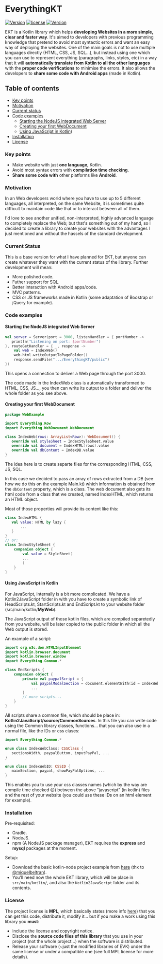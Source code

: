 # EverythingKT

[![Version](https://img.shields.io/badge/version-v1.0-brightgreen.svg)](https://github.com/illescasDaniel/EverythingKT/releases)
[![license](https://img.shields.io/badge/license-MPL-blue.svg)](https://github.com/illescasDaniel/EverythingKT/blob/master/LICENSE)
[![Version](https://img.shields.io/badge/language-Kotlin-green.svg)](https://kotlinlang.org)

EKT is a Kotlin library which helps **developing Websites in a more simple, clear and faster way**. It's aimed to developers with previous programming knowledge that pretend to avoid most syntactic errors and want an easy way of deploying the websites.
One of the main goals is not to use multiple languages directly (HTML, CSS, JS, SQL...), but instead using one which you can use to represent everything (paragraphs, links, styles, etc) in a way that it will **automatically translate from Kotlin to all the other languages** with the **proper code verifications** to minimise the errors. It also allows the developers to **share some code with Android apps** (made in Kotlin).

## Table of contents

*   [Key points](https://github.com/illescasDaniel/EverythingKT#key-points)
*   [Motivation](https://github.com/illescasDaniel/EverythingKT#motivation)
*   [Current status](https://github.com/illescasDaniel/EverythingKT#current-status)
*   [Code examples](https://github.com/illescasDaniel/EverythingKT#code-examples)
    *   [Starting the NodeJS integrated Web Server](https://github.com/illescasDaniel/EverythingKT#starting-the-nodejs-integrated-web-server)
    *   [Creating your first WebDocument](https://github.com/illescasDaniel/EverythingKT#creating-your-first-webdocument)
    *   [Using JavaScript in Kotlin](https://github.com/illescasDaniel/EverythingKT#using-javascript-in-kotlin))
*   [Installation](https://github.com/illescasDaniel/EverythingKT#installation)
*   [License](https://github.com/illescasDaniel/EverythingKT#license)

### Key points

*   Make website with just **one language**, Kotlin.
*   Avoid most syntax errors with **compilation time checking**.
*   **Share some code with** other platforms like **Android**.

### Motivation

In an Web developers world where you have to use up to 5 different languages, all interpreted, on the same Website, it is sometimes quite difficult to maintain code like that or to interact between all of them.

I'd love to see another unified, non-interpreted, highly advanced language to completely replace the Web; but that's something out of my hand, so I decided to create a library to create your websites with the advantages I just mentioned and without the hassels of the standard development.

### Current Status

This is a base version for what I have planned for EKT, but anyone can create whatever they want with the current status of the library. Further development will mean:

*   More polished code.
*   Futher support for SQL.
*   Better interaction with Android apps/code.
*   MVC patterns.
*   CSS or JS frameworks made in Kotlin (some adaptation of Boostrap or jQuery for example).

### Code examples

#### Starting the NodeJS integrated Web Server

```kotlin
val server = Server(port = 3000, listenHandler = { portNumber ->
   println("Listening on port: $portNumber")
}, routeGetHandler = { _, response ->
    val web = IndexWeb()
    web.html.writeOutputToPageFolder()
    response.sendFile(".../EverythingKT/public")
})
```

This opens a connection to deliver a Web page through the port 3000.

The code made in the IndexWeb class is automatically transformed to HTML, CSS, JS…, you then can write its output to a folder and deliver the whole folder as you see above.

#### Creating your first WebDocument

```kotlin
package WebExample

import Everything.Row
import Everything.WebDocument.WebDocument

class IndexWeb(rows: ArrayList<Row>): WebDocument() {
   override val styleSheet = IndexStyleSheet.value
   override val document = IndexHTML(rows).value
   override val dbContent = IndexDB.value
}
```

The idea here is to create separte files for the corresponding HTML, CSS, JS, SQL.

In this case we decided to pass an array of rows extracted from a DB (see how we do this on the example Main.kt) which information is obtained from the `dbContent` property, which is a class. The web document also gets its html code from a class that we created, named IndexHTML, which returns an HTML object.

Most of those properties will provide its content like this:

```kotlin
class IndexHTML {
   val value: HTML by lazy {
       ...
   }
}
// or:
class IndexStyleSheet {
	companion object {
		val value = StyleSheet(
		...
		)
	}
}
```

#### Using JavaScript in Kotlin

For JavaScript, internally is a bit more complicated. We have a Kotlin2JavaScript folder in with you have to create a symbolic link of HeadScripts.kt, StartScripts.kt and EndScript.kt to your website folder (src/main/kotlin/**MyWeb**).

The JavaScript output of those kotlin files, which are compiled separetedly from you website, will be later copied to the public folder in which all the Web output is stored.

An example of a script:

```kotlin
import org.w3c.dom.HTMLInputElement
import kotlin.browser.document
import kotlin.browser.window
import Everything.Common.*

class EndScripts {
	companion object {
		private val paypalScript = {
			val paypalModalSection = document.elementWith(id = IndexWebID.paypal)
            ...
        }
        // more scripts...
    }
}
```

All scripts share a common file, which should be place in: **Kotlin2JavaScript/source/CommonSources**. In this file you can write code using the Common library classes, functions… that you can also use in a normal file, like the IDs or css clases:

```Kotlin
import Everything.Common.*

enum class IndexWebClass: CSSClass {
   sectionsWidth, paypalButton, inputPayPal, ...
}

enum class IndexWebID: CSSID {
   mainSection, paypal, showPayPalOptions, ...
}
```

This enables you to use your css classes names (which by the way are compile time checked 😉) between the above "javascript" (in kotlin) files and the rest of your website (you could use these IDs on an html element for example).

### Installation

Pre-requisited:

*   Gradle.
*   NodeJS.
*   npm (A NodeJS package manager), EKT requires the **express** and **mysql** packages at the moment.

Setup:

*   Download the basic kotlin-node project example from [here](https://github.com/miquelbeltran/kotlin-node.js) (thx to [@miquelbeltran](https://github.com/miquelbeltran/kotlin-node.js/commits?author=miquelbeltran)).
*   You'll need now the whole EKT library, which will be place in `src/main/kotlin/`, and also the `Kotlin2JavaScript` folder and its contents.

### License

The project license is **MPL**, which basically states (more info [here](https://choosealicense.com/licenses/mpl-2.0/#)) that you can get this code, distribute it, modify it… but if you make a work using this library you **must**:

*   Include the license and copyright notice.
*   Disclose the **source code files of this library** that you use in your project (not the whole project…) when the software is distributed.
*   Release your software (~just the modified libraries of EVK) under the same license or under a compatible one (see full MPL license for more details).